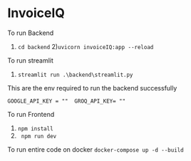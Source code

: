 # InvoiceIQ

To run Backend 
1) ```cd backend```
2)```uvicorn invoiceIQ:app --reload```

To run streamlit
1) ``` streamlit run .\backend\streamlit.py ```


This are the env required to run the backend successfully 

`GOOGLE_API_KEY = "" 
GROQ_API_KEY= ""`

To run Frontend

1) ```npm install ```
2) ``` npm run dev```


To run entire code on docker 
```docker-compose up -d --build```
